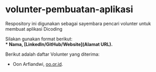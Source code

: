 # volunter-pembuatan-aplikasi
Respository ini digunakan sebagai sayembara pencari volunter untuk membuat aplikasi Dicoding

Silakan gunakan format berikut:<br>
**\* Nama, [LinkedIn/GitHub/Website](Alamat URL).**  

Berikut adalah daftar Volunter yang diterima:
* Oon Arfiandwi, [oo.or.id](https://oo.or.id).
